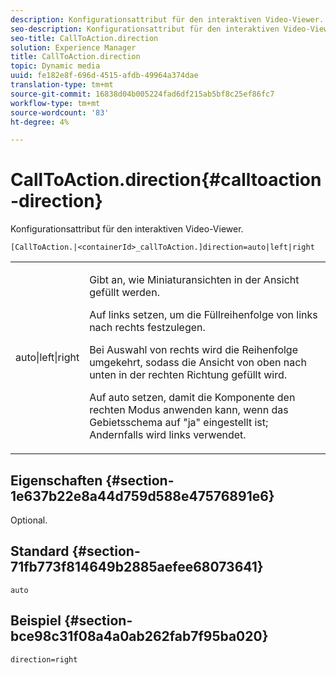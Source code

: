 ```yaml
---
description: Konfigurationsattribut für den interaktiven Video-Viewer.
seo-description: Konfigurationsattribut für den interaktiven Video-Viewer.
seo-title: CallToAction.direction
solution: Experience Manager
title: CallToAction.direction
topic: Dynamic media
uuid: fe182e8f-696d-4515-afdb-49964a374dae
translation-type: tm+mt
source-git-commit: 16838d04b005224fad6df215ab5bf8c25ef86fc7
workflow-type: tm+mt
source-wordcount: '83'
ht-degree: 4%

---
```



# CallToAction.direction{#calltoaction-direction}

Konfigurationsattribut für den interaktiven Video-Viewer.

`[CallToAction.|<containerId>_callToAction.]direction=auto|left|right`

<table id="table_441553CD34C94A58A9D7CBF772DEDDB6"> 
 <tbody> 
  <tr> 
   <td colname="col1"> <p> <span class="codeph"> auto|left|right  </span> </p> </td> 
   <td colname="col2"> <p> Gibt an, wie Miniaturansichten in der Ansicht gefüllt werden. </p> <p>Auf <span class="codeph"> links </span> setzen, um die Füllreihenfolge von links nach rechts festzulegen. </p> <p>Bei Auswahl von <span class="codeph"> rechts </span> wird die Reihenfolge umgekehrt, sodass die Ansicht von oben nach unten in der rechten Richtung gefüllt wird. </p> <p>Auf <span class="codeph"> auto </span> setzen, damit die Komponente den rechten Modus anwenden kann, wenn das Gebietsschema auf <span class="codeph"> "ja" </span> eingestellt ist; Andernfalls wird <span class="codeph"> links </span> verwendet. </p> </td> 
  </tr> 
 </tbody> 
</table>

## Eigenschaften {#section-1e637b22e8a44d759d588e47576891e6}

Optional.

## Standard {#section-71fb773f814649b2885aefee68073641}

`auto`

## Beispiel {#section-bce98c31f08a4a0ab262fab7f95ba020}

```
direction=right
```

